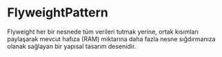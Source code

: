 # FlyweightPattern
Flyweight her bir nesnede tüm verileri tutmak yerine, ortak kısımları paylaşarak mevcut hafıza (RAM) miktarına daha fazla nesne sığdırmanıza olanak sağlayan bir yapısal tasarım desenidir.

